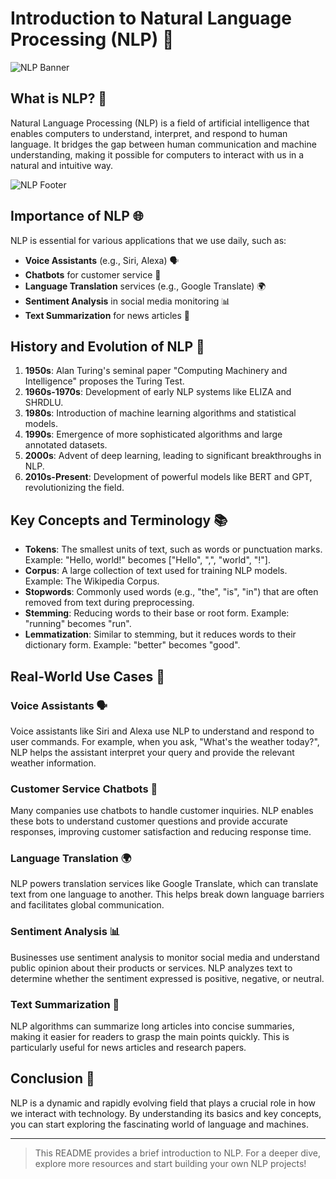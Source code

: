 # Introduction to Natural Language Processing (NLP) 🌟

![NLP Banner](https://th.bing.com/th/id/OIG3.wl1FYeKHMXjwrMA3Xd59?pid=ImgGn)

## What is NLP? 🤖

Natural Language Processing (NLP) is a field of artificial intelligence that enables computers to understand, interpret, and respond to human language. It bridges the gap between human communication and machine understanding, making it possible for computers to interact with us in a natural and intuitive way.

![NLP Footer](https://assets-global.website-files.com/5ec6a20095cdf182f108f666/5f22908f09f2341721cd8901_AI%20poster.png)

## Importance of NLP 🌐

NLP is essential for various applications that we use daily, such as:

- **Voice Assistants** (e.g., Siri, Alexa) 🗣️
- **Chatbots** for customer service 💬
- **Language Translation** services (e.g., Google Translate) 🌍
- **Sentiment Analysis** in social media monitoring 📊
- **Text Summarization** for news articles 📰

## History and Evolution of NLP 📜

1. **1950s**: Alan Turing's seminal paper "Computing Machinery and Intelligence" proposes the Turing Test.
2. **1960s-1970s**: Development of early NLP systems like ELIZA and SHRDLU.
3. **1980s**: Introduction of machine learning algorithms and statistical models.
4. **1990s**: Emergence of more sophisticated algorithms and large annotated datasets.
5. **2000s**: Advent of deep learning, leading to significant breakthroughs in NLP.
6. **2010s-Present**: Development of powerful models like BERT and GPT, revolutionizing the field.

## Key Concepts and Terminology 📚

- **Tokens**: The smallest units of text, such as words or punctuation marks. Example: "Hello, world!" becomes ["Hello", ",", "world", "!"].
- **Corpus**: A large collection of text used for training NLP models. Example: The Wikipedia Corpus.
- **Stopwords**: Commonly used words (e.g., "the", "is", "in") that are often removed from text during preprocessing.
- **Stemming**: Reducing words to their base or root form. Example: "running" becomes "run".
- **Lemmatization**: Similar to stemming, but it reduces words to their dictionary form. Example: "better" becomes "good".

## Real-World Use Cases 🌟

### Voice Assistants 🗣️

Voice assistants like Siri and Alexa use NLP to understand and respond to user commands. For example, when you ask, "What's the weather today?", NLP helps the assistant interpret your query and provide the relevant weather information.

### Customer Service Chatbots 💬

Many companies use chatbots to handle customer inquiries. NLP enables these bots to understand customer questions and provide accurate responses, improving customer satisfaction and reducing response time.

### Language Translation 🌍

NLP powers translation services like Google Translate, which can translate text from one language to another. This helps break down language barriers and facilitates global communication.

### Sentiment Analysis 📊

Businesses use sentiment analysis to monitor social media and understand public opinion about their products or services. NLP analyzes text to determine whether the sentiment expressed is positive, negative, or neutral.

### Text Summarization 📰

NLP algorithms can summarize long articles into concise summaries, making it easier for readers to grasp the main points quickly. This is particularly useful for news articles and research papers.

## Conclusion 🌟

NLP is a dynamic and rapidly evolving field that plays a crucial role in how we interact with technology. By understanding its basics and key concepts, you can start exploring the fascinating world of language and machines.


---

> This README provides a brief introduction to NLP. For a deeper dive, explore more resources and start building your own NLP projects!
